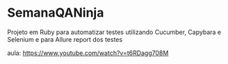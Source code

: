 # SemanaQANinja
Projeto em Ruby para automatizar testes utilizando Cucumber, Capybara e Selenium e para Allure report dos testes


aula: https://www.youtube.com/watch?v=t6RDagg708M
